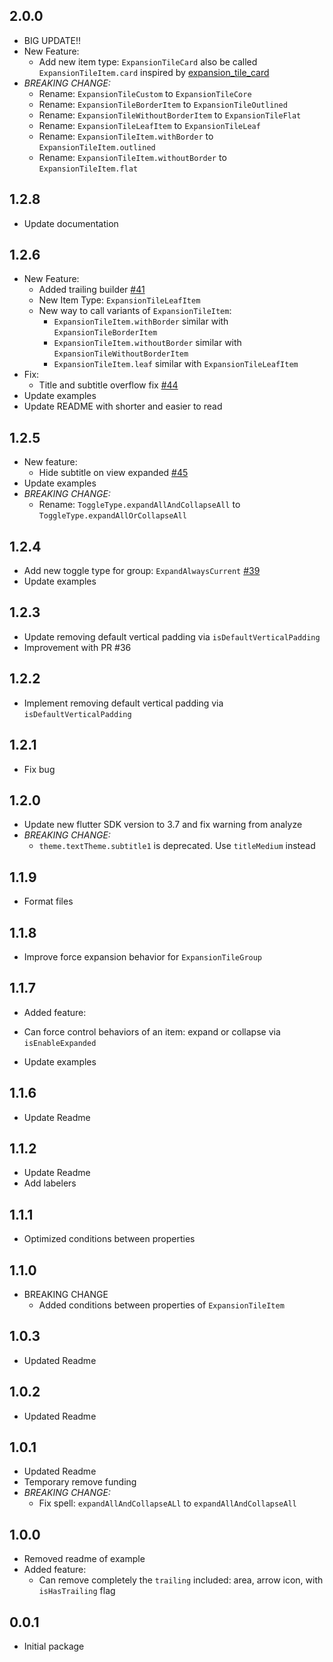 ## 2.0.0
* BIG UPDATE!!
* New Feature:
  - Add new item type: `ExpansionTileCard` also be called `ExpansionTileItem.card` inspired by [expansion_tile_card](https://pub.dev/packages/expansion_tile_card)
* *BREAKING CHANGE:*
  - Rename: `ExpansionTileCustom` to `ExpansionTileCore`
  - Rename: `ExpansionTileBorderItem` to `ExpansionTileOutlined`
  - Rename: `ExpansionTileWithoutBorderItem` to `ExpansionTileFlat`
  - Rename: `ExpansionTileLeafItem` to `ExpansionTileLeaf`
  - Rename: `ExpansionTileItem.withBorder` to `ExpansionTileItem.outlined`
  - Rename: `ExpansionTileItem.withoutBorder` to `ExpansionTileItem.flat`

## 1.2.8
* Update documentation

## 1.2.6
* New Feature:
  - Added trailing builder [#41](https://github.com/congthanhng/Expansion-Tile-Group/pull/41)
  - New Item Type: `ExpansionTileLeafItem`
  - New way to call variants of `ExpansionTileItem`:
    + `ExpansionTileItem.withBorder` similar with `ExpansionTileBorderItem`
    + `ExpansionTileItem.withoutBorder` similar with `ExpansionTileWithoutBorderItem`
    + `ExpansionTileItem.leaf` similar with `ExpansionTileLeafItem`
* Fix:
  - Title and subtitle overflow fix [#44](https://github.com/congthanhng/Expansion-Tile-Group/pull/44)
* Update examples
* Update README with shorter and easier to read

## 1.2.5
* New feature:
  - Hide subtitle on view expanded [#45](https://github.com/congthanhng/Expansion-Tile-Group/discussions/45)
* Update examples
* *BREAKING CHANGE:*
  - Rename: `ToggleType.expandAllAndCollapseAll` to `ToggleType.expandAllOrCollapseAll`

## 1.2.4
* Add new toggle type for group: `ExpandAlwaysCurrent` [#39](https://github.com/congthanhng/Expansion-Tile-Group/issues/39)
* Update examples

## 1.2.3
* Update removing default vertical padding via `isDefaultVerticalPadding`
* Improvement with PR #36

## 1.2.2
* Implement removing default vertical padding via `isDefaultVerticalPadding`

## 1.2.1
* Fix bug

## 1.2.0
* Update new flutter SDK version to 3.7 and fix warning from analyze
* *BREAKING CHANGE:*
  - `theme.textTheme.subtitle1` is deprecated. Use `titleMedium` instead

## 1.1.9
* Format files

## 1.1.8
* Improve force expansion behavior for `ExpansionTileGroup`

## 1.1.7
* Added feature:
 - Can force control behaviors of an item: expand or collapse via `isEnableExpanded`
* Update examples

## 1.1.6
* Update Readme

## 1.1.2
* Update Readme
* Add labelers

## 1.1.1
* Optimized conditions between properties

## 1.1.0
* BREAKING CHANGE
  - Added conditions between properties of `ExpansionTileItem`

## 1.0.3
* Updated Readme

## 1.0.2
* Updated Readme

## 1.0.1
* Updated Readme
* Temporary remove funding
* *BREAKING CHANGE:*
  - Fix spell: `expandAllAndCollapseALl` to `expandAllAndCollapseAll`
  
## 1.0.0
* Removed readme of example
* Added feature:
  - Can remove completely the `trailing` included: area, arrow icon, with `isHasTrailing` flag

## 0.0.1
* Initial package
